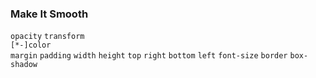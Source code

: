 ### Make It Smooth

<div class="perf-good" data-emoji="👍">
  <div>
    <code>opacity</code>
    <code>transform</code>
  </div>
</div>
<div class="perf-fair fragment" data-emoji="😐">
  <div>
    <code>[*-]color</code>
  </div>
</div>
<div class="perf-bad fragment" data-emoji="😡">
  <div>
    <code>margin</code>
    <code>padding</code>
    <code>width</code>
    <code>height</code>
    <code>top</code>
    <code>right</code>
    <code>bottom</code>
    <code>left</code>
    <code>font-size</code>
    <code>border</code>
    <code>box-shadow</code>
  </div>
</div>
